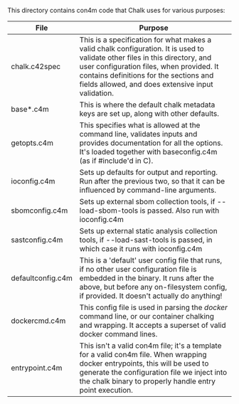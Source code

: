 This directory contains con4m code that Chalk uses for various purposes:

| File              | Purpose                                                                                                                                                                                                                                                         |
| ----------------- | --------------------------------------------------------------------------------------------------------------------------------------------------------------------------------------------------------------------------------------------------------------- |
| chalk.c42spec     | This is a specification for what makes a valid chalk configuration. It is used to validate other files in this directory, and user configuration files, when provided. It contains definitions for the sections and fields allowed, and does extensive input validation. |
| base*.c4m    | This is where the default chalk metadata keys are set up, along with other defaults.                                                                                                                                                                            |
| getopts.c4m       | This specifies what is allowed at the command line, validates inputs and provides documentation for all the options. It's loaded together with baseconfig.c4m (as if #include'd in C).                                                                          |
| ioconfig.c4m      | Sets up defaults for output and reporting. Run after the previous two, so that it can be influenced by command-line arguments.                                                                                                                                  |
| sbomconfig.c4m    | Sets up external sbom collection tools, if --load-sbom-tools is passed. Also run with ioconfig.c4m                                                                                                                                                              |
| sastconfig.c4m    | Sets up external static analysis collection tools, if --load-sast-tools is passed, in which case it runs with ioconfig.c4m                                                                                                                                      |
| defaultconfig.c4m | This is a 'default' user config file that runs, if no other user configuration file is embedded in the binary. It runs after the above, but before any on-filesystem config, if provided. It doesn't actually do anything!                                                                       |
| dockercmd.c4m     | This config file is used in parsing the _docker_ command line, or our container chalking and wrapping. It accepts a superset of valid docker command lines.                                                                                                     |
| entrypoint.c4m    | This isn't a valid con4m file; it's a template for a valid con4m file. When wrapping docker entrypoints, this will be used to generate the configuration file we inject into the chalk binary to properly handle entry point execution.                         |
